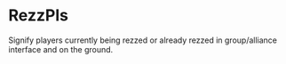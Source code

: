 # RezzPls
Signify players currently being rezzed or already rezzed in group/alliance interface and on the ground.
